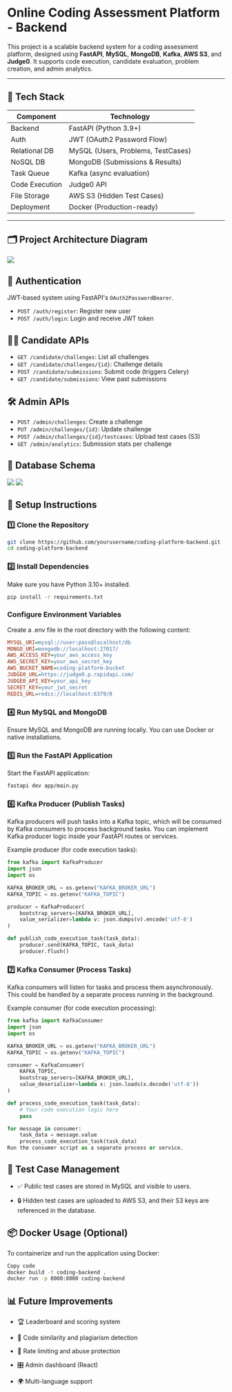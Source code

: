 # Online Coding Assessment Platform - Backend

This project is a scalable backend system for a coding assessment platform, designed using **FastAPI**, **MySQL**, **MongoDB**, **Kafka**, **AWS S3**, and **Judge0**. It supports code execution, candidate evaluation, problem creation, and admin analytics.

---

## 🚀 Tech Stack

| Component      | Technology                          |
|----------------|-------------------------------------|
| Backend        | FastAPI (Python 3.9+)               |
| Auth           | JWT (OAuth2 Password Flow)          |
| Relational DB  | MySQL (Users, Problems, TestCases)  |
| NoSQL DB       | MongoDB (Submissions & Results)     |
| Task Queue     | Kafka (async evaluation)            |
| Code Execution | Judge0 API                          |
| File Storage   | AWS S3 (Hidden Test Cases)          |
| Deployment     | Docker (Production-ready)           |

---

## 🗂️ Project Architecture Diagram
![](images/sys_diagram.jpeg)

## 🔐 Authentication

JWT-based system using FastAPI's `OAuth2PasswordBearer`.

- `POST /auth/register`: Register new user  
- `POST /auth/login`: Login and receive JWT token  


## 🧑‍💻 Candidate APIs

- `GET /candidate/challenges`: List all challenges  
- `GET /candidate/challenges/{id}`: Challenge details  
- `POST /candidate/submissions`: Submit code (triggers Celery)  
- `GET /candidate/submissions`: View past submissions  



## 🛠️ Admin APIs

- `POST /admin/challenges`: Create a challenge  
- `PUT /admin/challenges/{id}`: Update challenge  
- `POST /admin/challenges/{id}/testcases`: Upload test cases (S3)  
- `GET /admin/analytics`: Submission stats per challenge  


## 🧮 Database Schema
![](images/sql_model.png)
![](images/mongo_model.png)

## 🚀 Setup Instructions

### 1️⃣ Clone the Repository

```bash
git clone https://github.com/yourusername/coding-platform-backend.git
cd coding-platform-backend
```

### 2️⃣ Install Dependencies
Make sure you have Python 3.10+ installed.

```bash
pip install -r requirements.txt
```
### Configure Environment Variables
Create a .env file in the root directory with the following content:

```ini
MYSQL_URI=mysql://user:pass@localhost/db
MONGO_URI=mongodb://localhost:27017/
AWS_ACCESS_KEY=your_aws_access_key
AWS_SECRET_KEY=your_aws_secret_key
AWS_BUCKET_NAME=coding-platform-bucket
JUDGE0_URL=https://judge0.p.rapidapi.com/
JUDGE0_API_KEY=your_api_key
SECRET_KEY=your_jwt_secret
REDIS_URL=redis://localhost:6379/0
```

### 4️⃣ Run MySQL and MongoDB
Ensure MySQL and MongoDB are running locally. You can use Docker or native installations.

### 5️⃣ Run the FastAPI Application
Start the FastAPI application:

```bash
fastapi dev app/main.py
```

### 6️⃣ Kafka Producer (Publish Tasks)
Kafka producers will push tasks into a Kafka topic, which will be consumed by Kafka consumers to process background tasks. You can implement Kafka producer logic inside your FastAPI routes or services.

Example producer (for code execution tasks):

```python
from kafka import KafkaProducer
import json
import os

KAFKA_BROKER_URL = os.getenv("KAFKA_BROKER_URL")
KAFKA_TOPIC = os.getenv("KAFKA_TOPIC")

producer = KafkaProducer(
    bootstrap_servers=[KAFKA_BROKER_URL],
    value_serializer=lambda v: json.dumps(v).encode('utf-8')
)

def publish_code_execution_task(task_data):
    producer.send(KAFKA_TOPIC, task_data)
    producer.flush()
```

### 7️⃣ Kafka Consumer (Process Tasks)
Kafka consumers will listen for tasks and process them asynchronously. This could be handled by a separate process running in the background.

Example consumer (for code execution processing):

```python
from kafka import KafkaConsumer
import json
import os

KAFKA_BROKER_URL = os.getenv("KAFKA_BROKER_URL")
KAFKA_TOPIC = os.getenv("KAFKA_TOPIC")

consumer = KafkaConsumer(
    KAFKA_TOPIC,
    bootstrap_servers=[KAFKA_BROKER_URL],
    value_deserializer=lambda x: json.loads(x.decode('utf-8'))
)

def process_code_execution_task(task_data):
    # Your code execution logic here
    pass

for message in consumer:
    task_data = message.value
    process_code_execution_task(task_data)
Run the consumer script as a separate process or service.
```


## 🧪 Test Case Management
- ✅ Public test cases are stored in MySQL and visible to users.

- 🔒 Hidden test cases are uploaded to AWS S3, and their S3 keys are referenced in the database.



## 📦 Docker Usage (Optional)
To containerize and run the application using Docker:

```bash
Copy code
docker build -t coding-backend .
docker run -p 8000:8000 coding-backend
```

## 📊 Future Improvements
- 🏆 Leaderboard and scoring system

- 🧠 Code similarity and plagiarism detection

- 🚫 Rate limiting and abuse protection

- 🎛️ Admin dashboard (React)

- 🌍 Multi-language support



